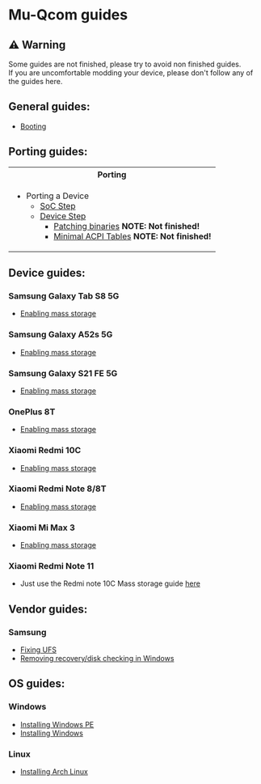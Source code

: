 # Mu-Qcom guides

## ⚠️ Warning

Some guides are not finished, please try to avoid non finished guides. <br />
If you are uncomfortable modding your device, please don't follow any of the guides here.

## General guides:

   - [Booting](General/Boot.md)

## Porting guides:

<table>
<tr><th>Porting</th></th>
<tr><td>

- Porting a Device
   - [SoC Step](https://github.com/Robotix22/UEFI-Guides/blob/main/Mu-Qcom/Porting/SoC/SoC.md)
   - [Device Step](https://github.com/Robotix22/UEFI-Guides/blob/main/Mu-Qcom/Porting/Device/Device.md)
       - [Patching binaries](https://github.com/Robotix22/UEFI-Guides/blob/main/Mu-Qcom/Porting/Device/Binaries.md) **NOTE: Not finished!**
       - [Minimal ACPI Tables](https://github.com/Robotix22/UEFI-Guides/blob/main/Mu-Qcom/Porting/SoC/ACPI.md) **NOTE: Not finished!**

</td></tr> </table>

## Device guides:

### Samsung Galaxy Tab S8 5G

   - [Enabling mass storage](Devices/Galaxy-Tab-S8-5G/Mass-Storage.md)

### Samsung Galaxy A52s 5G

   - [Enabling mass storage](Devices/Galaxy-A52s-5G/Mass-Storage.md)

### Samsung Galaxy S21 FE 5G

   - [Enabling mass storage](Devices/Galaxy-S21-FE-5G/Mass-Storage.md)

### OnePlus 8T

   - [Enabling mass storage](Devices/OnePlus-8T/Mass-Storage.md)

### Xiaomi Redmi 10C

   - [Enabling mass storage](Devices/Xiaomi-Redmi-10C/Mass-Storage.md)

### Xiaomi Redmi Note 8/8T

   - [Enabling mass storage](Devices/Xiaomi-Redmi-Note-8/Mass-Storage.md)

### Xiaomi Mi Max 3

   - [Enabling mass storage](Devices/Xiaomi-Mi-Max-3/Mass-Storage.md)

### Xiaomi Redmi Note 11

   - Just use the Redmi note 10C Mass storage guide [here](Devices/Xiaomi-Redmi-10C/Mass-Storage.md)

## Vendor guides:

### Samsung

   - [Fixing UFS](Vendors/Samsung/Fix-UFS.md)
   - [Removing recovery/disk checking in Windows](Vendors/Samsung/remove-win-recovery-disk-checking.md)

## OS guides:

### Windows

   - [Installing Windows PE](OS/Windows/WinPE.md)
   - [Installing Windows](OS/Windows/Win.md)

### Linux

   - [Installing Arch Linux](OS/Linux/Arch-Linux.md)
